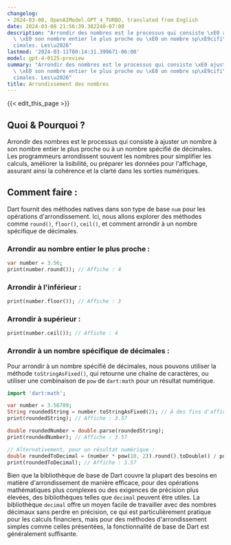 ```yaml
---
changelog:
- 2024-03-08, OpenAIModel.GPT_4_TURBO, translated from English
date: 2024-03-08 21:56:39.382240-07:00
description: "Arrondir des nombres est le processus qui consiste \xE0 ajuster un nombre\
  \ \xE0 son nombre entier le plus proche ou \xE0 un nombre sp\xE9cifi\xE9 de d\xE9\
  cimales. Les\u2026"
lastmod: '2024-03-11T00:14:31.399671-06:00'
model: gpt-4-0125-preview
summary: "Arrondir des nombres est le processus qui consiste \xE0 ajuster un nombre\
  \ \xE0 son nombre entier le plus proche ou \xE0 un nombre sp\xE9cifi\xE9 de d\xE9\
  cimales. Les\u2026"
title: Arrondissement des nombres
---
```


{{< edit_this_page >}}

## Quoi & Pourquoi ?

Arrondir des nombres est le processus qui consiste à ajuster un nombre à son nombre entier le plus proche ou à un nombre spécifié de décimales. Les programmeurs arrondissent souvent les nombres pour simplifier les calculs, améliorer la lisibilité, ou préparer les données pour l'affichage, assurant ainsi la cohérence et la clarté dans les sorties numériques.

## Comment faire :

Dart fournit des méthodes natives dans son type de base `num` pour les opérations d'arrondissement. Ici, nous allons explorer des méthodes comme `round()`, `floor()`, `ceil()`, et comment arrondir à un nombre spécifique de décimales.

### Arrondir au nombre entier le plus proche :

```dart
var number = 3.56;
print(number.round()); // Affiche : 4
```

### Arrondir à l'inférieur :

```dart
print(number.floor()); // Affiche : 3
```

### Arrondir à supérieur :

```dart
print(number.ceil()); // Affiche : 4
```

### Arrondir à un nombre spécifique de décimales :

Pour arrondir à un nombre spécifié de décimales, nous pouvons utiliser la méthode `toStringAsFixed()`, qui retourne une chaîne de caractères, ou utiliser une combinaison de `pow` de `dart:math` pour un résultat numérique.

```dart
import 'dart:math';

var number = 3.56789;
String roundedString = number.toStringAsFixed(2); // À des fins d'affichage
print(roundedString); // Affiche : 3.57

double roundedNumber = double.parse(roundedString);
print(roundedNumber); // Affiche : 3.57

// Alternativement, pour un résultat numérique :
double roundedToDecimal = (number * pow(10, 2)).round().toDouble() / pow(10, 2);
print(roundedToDecimal); // Affiche : 3.57
```

Bien que la bibliothèque de base de Dart couvre la plupart des besoins en matière d'arrondissement de manière efficace, pour des opérations mathématiques plus complexes ou des exigences de précision plus élevées, des bibliothèques telles que `decimal` peuvent être utiles. La bibliothèque `decimal` offre un moyen facile de travailler avec des nombres décimaux sans perdre en précision, ce qui est particulièrement pratique pour les calculs financiers, mais pour des méthodes d'arrondissement simples comme celles présentées, la fonctionnalité de base de Dart est généralement suffisante.
